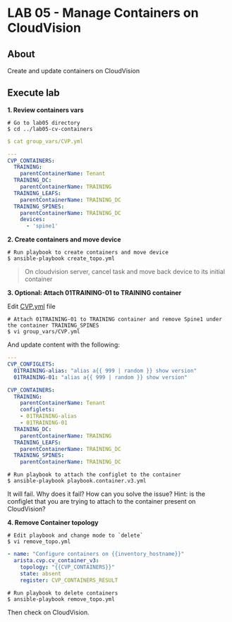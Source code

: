 # LAB 05 - Manage Containers on CloudVision

## About

Create and update containers on CloudVision

## Execute lab

__1. Review containers vars__

```shell
# Go to lab05 directory
$ cd ../lab05-cv-containers
```

```yaml
$ cat group_vars/CVP.yml

---
CVP_CONTAINERS:
  TRAINING:
    parentContainerName: Tenant
  TRAINING_DC:
    parentContainerName: TRAINING
  TRAINING_LEAFS:
    parentContainerName: TRAINING_DC
  TRAINING_SPINES:
    parentContainerName: TRAINING_DC
    devices:
      - 'spine1'
```

__2. Create containers and move device__

```shell
# Run playbook to create containers and move device
$ ansible-playbook create_topo.yml
```

> On cloudvision server, cancel task and move back device to its initial container

__3. Optional: Attach 01TRAINING-01 to TRAINING container__

Edit [CVP.yml](group_vars/CVP.yml) file

```shell
# Attach 01TRAINING-01 to TRAINING container and remove Spine1 under the container TRAINING_SPINES
$ vi group_vars/CVP.yml
```

And update content with the following:

```yaml
---
CVP_CONFIGLETS:
  01TRAINING-alias: "alias a{{ 999 | random }} show version"
  01TRAINING-01: "alias a{{ 999 | random }} show version"

CVP_CONTAINERS:
  TRAINING:
    parentContainerName: Tenant
    configlets:
    - 01TRAINING-alias
    - 01TRAINING-01
  TRAINING_DC:
    parentContainerName: TRAINING
  TRAINING_LEAFS:
    parentContainerName: TRAINING_DC
  TRAINING_SPINES:
    parentContainerName: TRAINING_DC
```

```shell
# Run playbook to attach the configlet to the container
$ ansible-playbook playbook.container.v3.yml
```

It will fail. Why does it fail? How can you solve the issue?
Hint: is the configlet that you are trying to attach to the container present on CloudVision?

__4. Remove Container topology__

```shell
# Edit playbook and change mode to `delete`
$ vi remove_topo.yml
```

```yaml
- name: "Configure containers on {{inventory_hostname}}"
  arista.cvp.cv_container_v3:
    topology: "{{CVP_CONTAINERS}}"
    state: absent
    register: CVP_CONTAINERS_RESULT
```

```shell
# Run playbook to delete containers
$ ansible-playbook remove_topo.yml
```

Then check on CloudVision.
